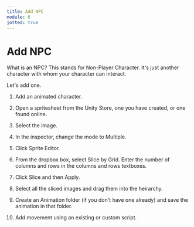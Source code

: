 ```yaml
---
title: Add NPC
module: 6
jotted: true
---
```


# Add NPC

What is an NPC?  This stands for Non-Player Character.   It's just another character with whom your character can interact.

Let's add one.

1. Add an animated character.

2. Open a spritesheet from the Unity Store, one you have created, or one found online.

3. Select the image.

4. In the inspector, change the mode to Multiple.

5. Click Sprite Editor.

6. From the dropbox box, select Slice by Grid.  Enter the number of columns and rows in the columns and rows textboxes.

7. Click Slice and then Apply.

8. Select all the sliced images and drag them into the heirarchy. 

9. Create an Animation folder (if you don't have one already) and save the animation in that folder. 

10. Add movement using an existing or custom script.
